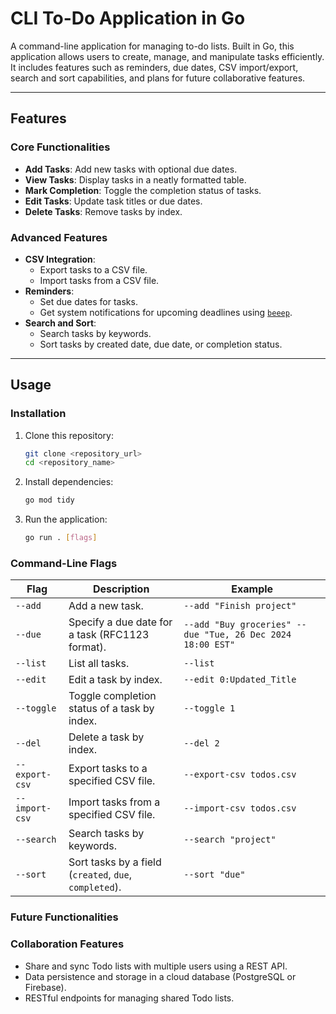 # CLI To-Do Application in Go

A command-line application for managing to-do lists. Built in Go, this application allows users to create, manage, and manipulate tasks efficiently. It includes features such as reminders, due dates, CSV import/export, search and sort capabilities, and plans for future collaborative features.

---

## Features

### Core Functionalities
- **Add Tasks**: Add new tasks with optional due dates.
- **View Tasks**: Display tasks in a neatly formatted table.
- **Mark Completion**: Toggle the completion status of tasks.
- **Edit Tasks**: Update task titles or due dates.
- **Delete Tasks**: Remove tasks by index.

### Advanced Features
- **CSV Integration**:
  - Export tasks to a CSV file.
  - Import tasks from a CSV file.
- **Reminders**:
  - Set due dates for tasks.
  - Get system notifications for upcoming deadlines using [`beeep`](https://github.com/gen2brain/beeep).
- **Search and Sort**:
  - Search tasks by keywords.
  - Sort tasks by created date, due date, or completion status.
  
---

## Usage

### Installation
1. Clone this repository:
   ```bash
   git clone <repository_url>
   cd <repository_name>
   
2. Install dependencies:
   ```bash
   go mod tidy
   
3. Run the application:
   ```bash
   go run . [flags]
   
### Command-Line Flags

| Flag              | Description                                                     | Example                                                |
|-------------------|-----------------------------------------------------------------|--------------------------------------------------------|
| `--add`           | Add a new task.                                                | `--add "Finish project"`                               |
| `--due`           | Specify a due date for a task (RFC1123 format).                | `--add "Buy groceries" --due "Tue, 26 Dec 2024 18:00 EST"` |
| `--list`          | List all tasks.                                                | `--list`                                               |
| `--edit`          | Edit a task by index.                                          | `--edit 0:Updated_Title`                               |
| `--toggle`        | Toggle completion status of a task by index.                   | `--toggle 1`                                           |
| `--del`           | Delete a task by index.                                        | `--del 2`                                              |
| `--export-csv`    | Export tasks to a specified CSV file.                          | `--export-csv todos.csv`                               |
| `--import-csv`    | Import tasks from a specified CSV file.                        | `--import-csv todos.csv`                               |
| `--search`        | Search tasks by keywords.                                      | `--search "project"`                                   |
| `--sort`          | Sort tasks by a field (`created`, `due`, `completed`).         | `--sort "due"`                                         |


### Future Functionalities
### **Collaboration Features**
- Share and sync Todo lists with multiple users using a REST API.
- Data persistence and storage in a cloud database (PostgreSQL or Firebase).
- RESTful endpoints for managing shared Todo lists.




